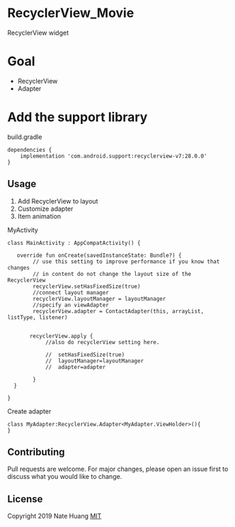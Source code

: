 RecyclerView_Movie
==================
RecyclerView  widget

Goal
==
* RecyclerView
* Adapter

Add the support library
===
build.gradle
``` 
dependencies {
    implementation 'com.android.support:recyclerview-v7:28.0.0'
}
```

## Usage
1. Add RecyclerView to layout
2. Customize adapter
3. Item animation

MyActivity
```
class MainActivity : AppCompatActivity() {

   override fun onCreate(savedInstanceState: Bundle?) {
        // use this setting to improve performance if you know that changes
        // in content do not change the layout size of the RecyclerView
        recyclerView.setHasFixedSize(true)
        //connect layout manager
        recyclerView.layoutManager = layoutManager
        //specify an viewAdapter
        recyclerView.adapter = ContactAdapter(this, arrayList, listType, listener)
       
     
       recyclerView.apply {
            //also do recyclerView setting here.
            
            //  setHasFixedSize(true)
            //  layoutManager=layoutManager
            //  adapter=adapter

        }
  }

}
```



Create adapter
```
class MyAdapter:RecyclerView.Adapter<MyAdapter.ViewHolder>(){
}
```

## Contributing
Pull requests are welcome. For major changes, please open an issue first to discuss what you would like to change.

## License
Copyright 2019 Nate Huang
[MIT](https://choosealicense.com/licenses/mit/)
